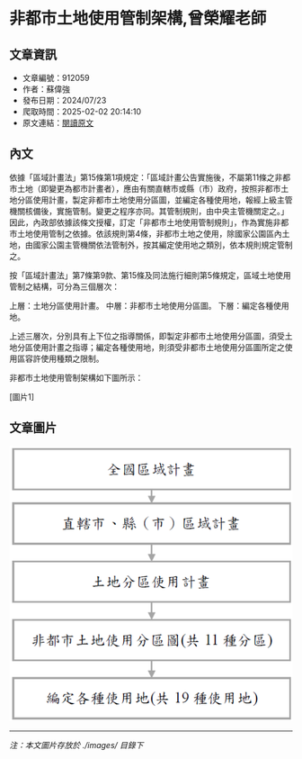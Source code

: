 # 非都市土地使用管制架構,曾榮耀老師

## 文章資訊
- 文章編號：912059
- 作者：蘇偉強
- 發布日期：2024/07/23
- 爬取時間：2025-02-02 20:14:10
- 原文連結：[閱讀原文](https://real-estate.get.com.tw/Columns/detail.aspx?no=912059)

## 內文
依據「區域計畫法」第15條第1項規定：「區域計畫公告實施後，不屬第11條之非都市土地（即變更為都市計畫者），應由有關直轄市或縣（市）政府，按照非都市土地分區使用計畫，製定非都市土地使用分區圖，並編定各種使用地，報經上級主管機關核備後，實施管制。變更之程序亦同。其管制規則，由中央主管機關定之。」因此，內政部依據該條文授權，訂定「非都市土地使用管制規則」，作為實施非都市土地使用管制之依據。依該規則第4條，非都市土地之使用，除國家公園區內土地，由國家公園主管機關依法管制外，按其編定使用地之類別，依本規則規定管制之。

按「區域計畫法」第7條第9款、第15條及同法施行細則第5條規定，區域土地使用管制之結構，可分為三個層次：

上層：土地分區使用計畫。 中層：非都市土地使用分區圖。 下層：編定各種使用地。

上述三層次，分別具有上下位之指導關係，即製定非都市土地使用分區圖，須受土地分區使用計畫之指導；編定各種使用地，則須受非都市土地使用分區圖所定之使用區容許使用種類之限制。

非都市土地使用管制架構如下圖所示：

[圖片1]

## 文章圖片

![圖片1](./images/912059_8d9aecca.png)


---
*注：本文圖片存放於 ./images/ 目錄下*
